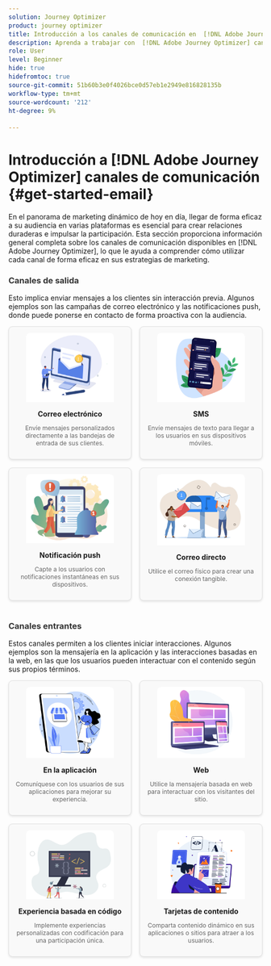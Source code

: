 ```yaml
---
solution: Journey Optimizer
product: journey optimizer
title: Introducción a los canales de comunicación en  [!DNL Adobe Journey Optimizer]
description: Aprenda a trabajar con  [!DNL Adobe Journey Optimizer] canales de comunicación.
role: User
level: Beginner
hide: true
hidefromtoc: true
source-git-commit: 51b60b3e0f4026bce0d57eb1e2949e816828135b
workflow-type: tm+mt
source-wordcount: '212'
ht-degree: 9%

---
```


# Introducción a [!DNL Adobe Journey Optimizer] canales de comunicación {#get-started-email}

En el panorama de marketing dinámico de hoy en día, llegar de forma eficaz a su audiencia en varias plataformas es esencial para crear relaciones duraderas e impulsar la participación. Esta sección proporciona información general completa sobre los canales de comunicación disponibles en [!DNL Adobe Journey Optimizer], lo que le ayuda a comprender cómo utilizar cada canal de forma eficaz en sus estrategias de marketing.

<!-- Outbound Channels Section -->
<div style="margin-bottom: 40px;">
    <h3 style="margin-bottom: 16px; color: #333;">Canales de salida</h3>
    <p>Esto implica enviar mensajes a los clientes sin interacción previa. Algunos ejemplos son las campañas de correo electrónico y las notificaciones push, donde puede ponerse en contacto de forma proactiva con la audiencia.
</p>
    <div style="display: grid; grid-template-columns: repeat(auto-fit, minmax(160px, 1fr)); gap: 16px;">
        <!-- Card 1: Email -->
        <div style="border: 1px solid #e0e0e0; border-radius: 8px; padding: 12px; text-align: center; background-color: #f9f9f9; box-shadow: 0 2px 4px rgba(0,0,0,0.1);">
            <a href="../email/get-started-email.md"><img src="assets/do-not-localize/email.png" alt="Correo electrónico" style="width: 80%; border-radius: 8px 8px 0 0;"></a>
            <h4 style="margin: 12px 0 8px;">Correo electrónico</h4>
            <p style="font-size: 12px; color: #666;">Envíe mensajes personalizados directamente a las bandejas de entrada de sus clientes.</p>
        </div>
        <!-- Card 2: SMS -->
        <div style="border: 1px solid #e0e0e0; border-radius: 8px; padding: 12px; text-align: center; background-color: #f9f9f9; box-shadow: 0 2px 4px rgba(0,0,0,0.1);">
            <a href="../sms/get-started-sms.md"><img src="assets/do-not-localize/sms.png" alt="SMS" style="width: 80%; border-radius: 8px 8px 0 0;"></a>
            <h4 style="margin: 12px 0 8px;">SMS</h4>
            <p style="font-size: 12px; color: #666;">Envíe mensajes de texto para llegar a los usuarios en sus dispositivos móviles.</p>
        </div>
        <!-- Card 3: Push Notification -->
        <div style="border: 1px solid #e0e0e0; border-radius: 8px; padding: 12px; text-align: center; background-color: #f9f9f9; box-shadow: 0 2px 4px rgba(0,0,0,0.1);">
            <a href="../push/get-started-push.md"><img src="assets/do-not-localize/push.png" alt="Notificación push" style="width: 80%; border-radius: 8px 8px 0 0;"></a>
            <h4 style="margin: 12px 0 8px;">Notificación push</h4>
            <p style="font-size: 12px; color: #666;">Capte a los usuarios con notificaciones instantáneas en sus dispositivos.</p>
        </div>
        <!-- Card 4: Direct Mail -->
        <div style="border: 1px solid #e0e0e0; border-radius: 8px; padding: 12px; text-align: center; background-color: #f9f9f9; box-shadow: 0 2px 4px rgba(0,0,0,0.1);">
            <a href="../direct-mail/get-started-direct-mail.md"><img src="assets/do-not-localize/direct-mail.jpg" alt="Correo directo" style="width: 80%; border-radius: 8px 8px 0 0;"></a>
            <h4 style="margin: 12px 0 8px;">Correo directo</h4>
            <p style="font-size: 12px; color: #666;">Utilice el correo físico para crear una conexión tangible.</p>
        </div>
    </div>
</div>

<!-- Inbound Channels Section -->
<div>
    <h3 style="margin-bottom: 16px; color: #333;">Canales entrantes</h3>
    <p>Estos canales permiten a los clientes iniciar interacciones. Algunos ejemplos son la mensajería en la aplicación y las interacciones basadas en la web, en las que los usuarios pueden interactuar con el contenido según sus propios términos.</p>
    <div style="display: grid; grid-template-columns: repeat(auto-fit, minmax(160px, 1fr)); gap: 16px;">
        <!-- Card 1: In-app -->
        <div style="border: 1px solid #e0e0e0; border-radius: 8px; padding: 12px; text-align: center; background-color: #f9f9f9; box-shadow: 0 2px 4px rgba(0,0,0,0.1);">
            <a href="../in-app/get-started-in-app.md"><img src="assets/do-not-localize/inapp.jpg" alt="En la aplicación" style="width: 80%; border-radius: 8px 8px 0 0;"></a>
            <h4 style="margin: 12px 0 8px;">En la aplicación</h4>
            <p style="font-size: 12px; color: #666;">Comuníquese con los usuarios de sus aplicaciones para mejorar su experiencia.</p>
        </div>
        <!-- Card 2: Web -->
        <div style="border: 1px solid #e0e0e0; border-radius: 8px; padding: 12px; text-align: center; background-color: #f9f9f9; box-shadow: 0 2px 4px rgba(0,0,0,0.1);">
            <a href="../web/get-started-web.md"><img src="assets/do-not-localize/web.jpg" alt="Web" style="width: 80%; border-radius: 8px 8px 0 0;"></a>
            <h4 style="margin: 12px 0 8px;">Web</h4>
            <p style="font-size: 12px; color: #666;">Utilice la mensajería basada en web para interactuar con los visitantes del sitio.</p>
        </div>
        <!-- Card 3: Code-based Experience -->
        <div style="border: 1px solid #e0e0e0; border-radius: 8px; padding: 12px; text-align: center; background-color: #f9f9f9; box-shadow: 0 2px 4px rgba(0,0,0,0.1);">
            <a href="../code-based/get-started-code-based.md"><img src="assets/do-not-localize/code.png" alt="Experiencia basada en código" style="width: 80%; border-radius: 8px 8px 0 0;"></a>
            <h4 style="margin: 12px 0 8px;">Experiencia basada en código</h4>
            <p style="font-size: 12px; color: #666;">Implemente experiencias personalizadas con codificación para una participación única.</p>
        </div>
        <!-- Card 4: Content Cards -->
        <div style="border: 1px solid #e0e0e0; border-radius: 8px; padding: 12px; text-align: center; background-color: #f9f9f9; box-shadow: 0 2px 4px rgba(0,0,0,0.1);">
            <a href="../content-card/get-started-content-card.md"><img src="assets/do-not-localize/cards.png" alt="Tarjetas de contenido" style="width: 80%; border-radius: 8px 8px 0 0;"></a>
            <h4 style="margin: 12px 0 8px;">Tarjetas de contenido</h4>
            <p style="font-size: 12px; color: #666;">Comparta contenido dinámico en sus aplicaciones o sitios para atraer a los usuarios.</p>
        </div>
    </div>
</div>
